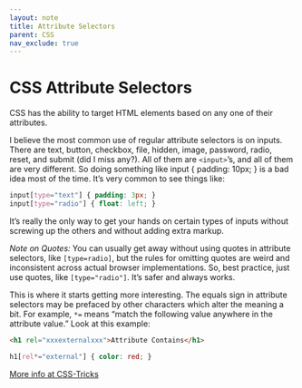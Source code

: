```yaml
---
layout: note
title: Attribute Selectors
parent: CSS
nav_exclude: true
---
```


# CSS Attribute Selectors
CSS has the ability to target HTML elements based on any one of their attributes.

I believe the most common use of regular attribute selectors is on inputs. There are text, button, checkbox, file, hidden, image, password, radio, reset, and submit (did I miss any?). All of them are `<input>`’s, and all of them are very different. So doing something like input { padding: 10px; } is a bad idea most of the time. It’s very common to see things like:

```css
input[type="text"] { padding: 3px; }
input[type="radio"] { float: left; }
```

It’s really the only way to get your hands on certain types of inputs without screwing up the others and without adding extra markup.

*Note on Quotes:* You can usually get away without using quotes in attribute selectors, like `[type=radio]`, but the rules for omitting quotes are weird and inconsistent across actual browser implementations. So, best practice, just use quotes, like `[type="radio"]`. It’s safer and always works.

This is where it starts getting more interesting. The equals sign in attribute selectors may be prefaced by other characters which alter the meaning a bit. For example, `*=` means “match the following value anywhere in the attribute value.” Look at this example:

```html
<h1 rel="xxxexternalxxx">Attribute Contains</h1>
```

```css
h1[rel*="external"] { color: red; }
```

[More info at CSS-Tricks](https://css-tricks.com/attribute-selectors/)
